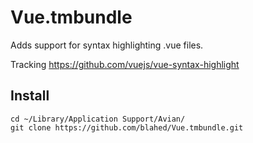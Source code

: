 # Vue.tmbundle

Adds support for syntax highlighting .vue files.

Tracking https://github.com/vuejs/vue-syntax-highlight

## Install

    cd ~/Library/Application Support/Avian/
    git clone https://github.com/blahed/Vue.tmbundle.git
